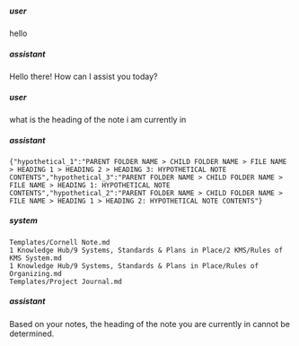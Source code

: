 ##### user
hello

##### assistant
Hello there! How can I assist you today?

##### user
what is the heading of the note i am currently in

##### assistant
```lookup
{"hypothetical_1":"PARENT FOLDER NAME > CHILD FOLDER NAME > FILE NAME > HEADING 1 > HEADING 2 > HEADING 3: HYPOTHETICAL NOTE CONTENTS","hypothetical_3":"PARENT FOLDER NAME > CHILD FOLDER NAME > FILE NAME > HEADING 1: HYPOTHETICAL NOTE CONTENTS","hypothetical_2":"PARENT FOLDER NAME > CHILD FOLDER NAME > FILE NAME > HEADING 1 > HEADING 2: HYPOTHETICAL NOTE CONTENTS"}
```

##### system
```sc-context
Templates/Cornell Note.md
1 Knowledge Hub/9 Systems, Standards & Plans in Place/2 KMS/Rules of KMS System.md
1 Knowledge Hub/9 Systems, Standards & Plans in Place/Rules of Organizing.md
Templates/Project Journal.md
```

##### assistant
Based on your notes, the heading of the note you are currently in cannot be determined.